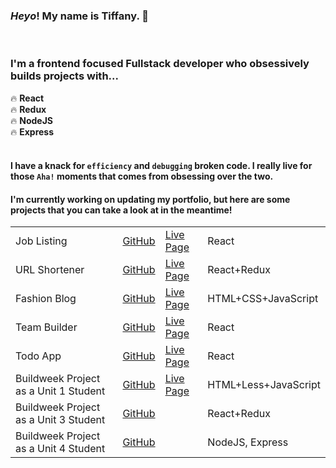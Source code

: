 ### *Heyo*! My name is **Tiffany**. :wave:
<br />

### I'm a frontend focused Fullstack developer who obsessively builds projects with... <br />
:fire: **React** <br />
:fire: **Redux** <br />
:fire: **NodeJS** <br />
:fire: **Express** <br />
<br />

#### I have a knack for `efficiency` and `debugging` broken code. I really live for those `Aha!` moments that comes from obsessing over the two.


#### I'm currently working on updating my portfolio, but here are some projects that you can take a look at in the meantime!


<center>

|                                       |                                                                         |                                                                                        |                      |
| ------------------------------------- | :---------------------------------------------------------------------: | -------------------------------------------------------------------------------------- | :------------------- |
| Job Listing                           |        [GitHub](https://github.com/yirano/Frontend_Job-Listing)         | [Live Page](https://job-listing-tau.now.sh/)                                           | React                |
| URL Shortener                         |          [GitHub](https://github.com/yirano/React-Redux-App-1)          | [Live Page](https://url-shortening-api-tawny.now.sh/)                                  | React+Redux          |
| Fashion Blog                          |        [GitHub](https://github.com/yirano/frontend-fashion_blog)        | [Live Page](https://yirano.github.io/frontend-fashion_blog/)                           | HTML+CSS+JavaScript  |
| Team Builder                          |        [GitHub](https://github.com/yirano/project_team-builder)         | [Live Page]( https://team-builder-taupe.now.sh/ )                                      | React                |
| Todo App                              |             [GitHub](https://github.com/yirano/React-Todo)              | [Live Page]( https://react-todo-eta.now.sh/ )                                          | React                |
| Buildweek Project as a Unit 1 Student | [GitHub](https://github.com/Secret-Family-Recipes-Cookbook-6/Marketing) | [Live Page]( https://secret-family-recipes-cookbook-6.github.io/Marketing/index.html ) | HTML+Less+JavaScript |
| Buildweek Project as a Unit 3 Student |        [GitHub](https://github.com/The-Expat-Journal/front-end)         |                                                                                        | React+Redux          |
| Buildweek Project as a Unit 4 Student |         [GitHub](https://github.com/BW-Pintereach-Aja/back-end)         |                                                                                        | NodeJS, Express      |



</center>